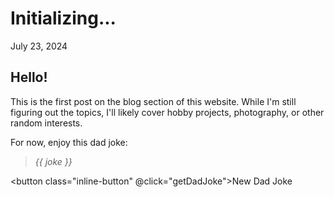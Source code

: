 # Initializing...

July 23, 2024

## Hello!

This is the first post on the blog section of this website.
While I'm still figuring out the topics, I'll likely cover hobby projects, photography, or other random interests.

For now, enjoy this dad joke:

> <em id="dadjoke">{{ joke }}</em>

<script setup>
import { ref, onMounted } from 'vue';

const joke = ref('');

function getDadJoke() {
  fetch('https://icanhazdadjoke.com/', {
    headers: {
      'Accept': 'application/json'
    }
  })
  .then(res => res.json())
  .then(data => {
    joke.value = data.joke;
  });
}

onMounted(() => {
  getDadJoke();
});
</script>

<button class="inline-button" @click="getDadJoke">New Dad Joke</button>